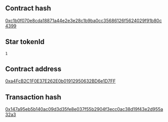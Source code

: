 
## Contract hash
[0xc1b0f070e8cda18871a44e2e3e28c1b9ba0cc35686126f5624029f91b80c4399](https://rinkeby.etherscan.io/tx/0xc1b0f070e8cda18871a44e2e3e28c1b9ba0cc35686126f5624029f91b80c4399)

## Star tokenId
`1`

## Contract address
[0xa4FcB2C1F0E37E262E0b01912950632BD6e1D7FF](https://rinkeby.etherscan.io/address/0xa4fcb2c1f0e37e262e0b01912950632bd6e1d7ff)

## Transaction hash
[0x147a95eb5b140ac09d3d35fe8e037f55b2904f3ecc0ac38d19f43e2d955a32a3](https://rinkeby.etherscan.io/tx/0x147a95eb5b140ac09d3d35fe8e037f55b2904f3ecc0ac38d19f43e2d955a32a3)
